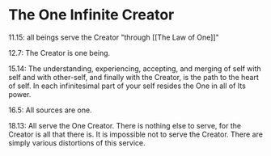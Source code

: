 # The One Infinite Creator

11.15: all beings serve the Creator "through [[The Law of One]]"

12.7: The Creator is one being.

15.14: The understanding, experiencing, accepting, and merging of self with self and with other-self, and finally with the Creator, is the path to the heart of self. In each infinitesimal part of your self resides the One in all of Its power.

16.5: All sources are one.

18.13: All serve the One Creator. There is nothing else to serve, for the Creator is all that there is. It is impossible not to serve the Creator. There are simply various distortions of this service.